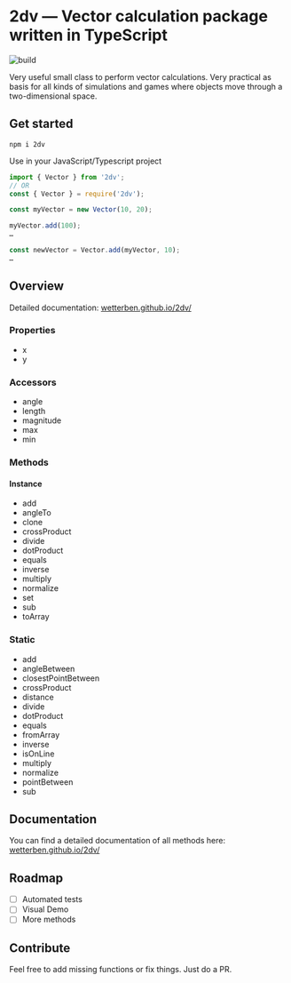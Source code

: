 # 2dv — Vector calculation package written in TypeScript

![build](https://github.com/wetterben/2dv/workflows/build/badge.svg)

Very useful small class to perform vector calculations. Very practical as basis for all kinds of simulations and games where objects move through a two-dimensional space.

## Get started

```
npm i 2dv
```

Use in your JavaScript/Typescript project

```js
import { Vector } from '2dv';
// OR
const { Vector } = require('2dv');

const myVector = new Vector(10, 20);

myVector.add(100);
…

const newVector = Vector.add(myVector, 10);
…

```

## Overview

Detailed documentation: [wetterben.github.io/2dv/](https://wetterben.github.io/2dv/classes/_index_.vector.html)

### Properties

- x
- y

### Accessors

- angle
- length
- magnitude
- max
- min

### Methods

#### Instance

- add
- angleTo
- clone
- crossProduct
- divide
- dotProduct
- equals
- inverse
- multiply
- normalize
- set
- sub
- toArray

### Static

- add
- angleBetween
- closestPointBetween
- crossProduct
- distance
- divide
- dotProduct
- equals
- fromArray
- inverse
- isOnLine
- multiply
- normalize
- pointBetween
- sub

## Documentation

You can find a detailed documentation of all methods here:
[wetterben.github.io/2dv/](https://wetterben.github.io/2dv/classes/_index_.vector.html)

## Roadmap

- [ ] Automated tests
- [ ] Visual Demo
- [ ] More methods

## Contribute

Feel free to add missing functions or fix things. Just do a PR.
